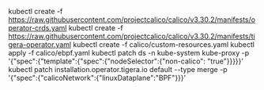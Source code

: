 kubectl create -f https://raw.githubusercontent.com/projectcalico/calico/v3.30.2/manifests/operator-crds.yaml
kubectl create -f https://raw.githubusercontent.com/projectcalico/calico/v3.30.2/manifests/tigera-operator.yaml
kubectl create -f calico/custom-resources.yaml
kubectl apply -f calico/ebpf.yaml
kubectl patch ds -n kube-system kube-proxy -p '{"spec":{"template":{"spec":{"nodeSelector":{"non-calico": "true"}}}}}'
kubectl patch installation.operator.tigera.io default --type merge -p '{"spec":{"calicoNetwork":{"linuxDataplane":"BPF"}}}'